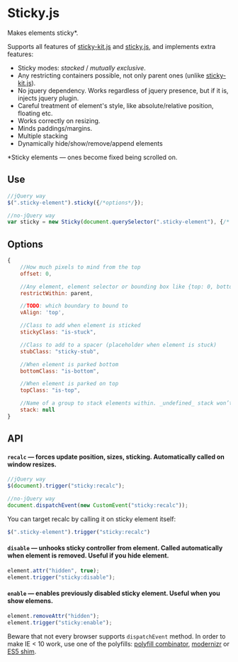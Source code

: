 # Sticky.js

Makes elements sticky*.

Supports all features of [sticky-kit.js](https://github.com/leafo/sticky-kit) and [sticky.js](https://github.com/garand/sticky), and
implements extra features:

* Sticky modes: _stacked_ / _mutually exclusive_.
* Any restricting containers possible, not only parent ones (unlike [sticky-kit.js](https://github.com/leafo/sticky-kit)).
* No jquery dependency. Works regardless of jquery presence, but if it is, injects jquery plugin.
* Careful treatment of element's style, like absolute/relative position, floating etc.
* Works correctly on resizing.
* Minds paddings/margins.
* Multiple stacking
* Dynamically hide/show/remove/append elements

*Sticky elements — ones become fixed being scrolled on.

## Use

```js
//jQuery way
$(".sticky-element").sticky({/*options*/});

//no-jQuery way
var sticky = new Sticky(document.querySelector(".sticky-element"), {/* options */});
```

## Options

```js
{
	//How much pixels to mind from the top
	offset: 0,

	//Any element, element selector or bounding box like {top: 0, bottom: 100 } or { top: element, bottom: element }
	restrictWithin: parent,

	//TODO: which boundary to bound to
	vAlign: 'top',

	//Class to add when element is sticked
	stickyClass: "is-stuck",

	//Class to add to a spacer (placeholder when element is stuck)
	stubClass: "sticky-stub",

	//When element is parked bottom
	bottomClass: "is-bottom",

	//When element is parked on top
	topClass: "is-top",

	//Name of a group to stack elements within. _undefined_ stack won’t relate element to any group
	stack: null
}
```

## API

#### `recalc` — forces update position, sizes, sticking. Automatically called on window resizes.
```js
//jQuery way
$(document).trigger("sticky:recalc");

//no-jQuery way
document.dispatchEvent(new CustomEvent("sticky:recalc"));
```

You can target recalc by calling it on sticky element itself:
```js
$(".sticky-element").trigger("sticky:recalc")
```

#### `disable` — unhooks sticky controller from element. Called automatically when element is removed. Useful if you hide element.
```js
element.attr("hidden", true);
element.trigger("sticky:disable");
```

#### `enable` — enables previously disabled sticky element. Useful when you show elemens.
```js
element.removeAttr("hidden");
element.trigger("sticky:enable");
```

Beware that not every browser supports `dispatchEvent` method. In order to make IE < 10 work, use one of the polyfills: [polyfill combinator](https://github.com/jonathantneal/polyfill), [modernizr](https://github.com/Modernizr/Modernizr) or [ES5 shim](https://github.com/termi/ES5-DOM-SHIM).